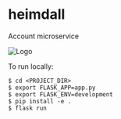 # heimdall
Account microservice

![Logo](http://images.mid-day.com/images/2017/oct/Idris-Elba-bb.jpg)


To run locally:

```
$ cd <PROJECT_DIR>
$ export FLASK_APP=app.py
$ export FLASK_ENV=development
$ pip install -e .
$ flask run
```
